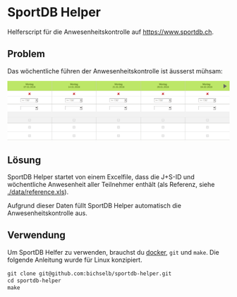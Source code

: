 # SportDB Helper

Helferscript für die Anwesenheitskontrolle auf https://www.sportdb.ch.

## Problem

Das wöchentliche führen der Anwesenheitskontrolle ist äusserst mühsam:

![alt text](images/empty-form.png)

## Lösung

SportDB Helper startet von einem Excelfile, dass die J+S-ID und wöchentliche Anwesenheit
aller Teilnehmer enthält (als Referenz, siehe [./data/reference.xls](./data/reference.xls)).

Aufgrund dieser Daten füllt SportDB Helper automatisch die Anwesenheitskontrolle aus.

## Verwendung

Um SportDB Helfer zu verwenden, brauchst du [docker](https://docs.docker.com/install/), `git` und `make`.
Die folgende Anleitung wurde für Linux konzipiert.

```
git clone git@github.com:bichselb/sportdb-helper.git
cd sportdb-helper
make
```